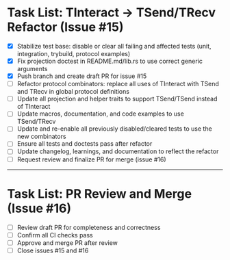 <!-- filepath: /home/dikini/Projects/besedarium/work/TASKS.md -->

# Task List: TInteract → TSend/TRecv Refactor (Issue #15)

- [x] Stabilize test base: disable or clear all failing and affected tests (unit, integration, trybuild, protocol examples)
- [x] Fix projection doctest in README.md/lib.rs to use correct generic arguments
- [x] Push branch and create draft PR for issue #15
- [ ] Refactor protocol combinators: replace all uses of TInteract with TSend and TRecv in global protocol definitions
- [ ] Update all projection and helper traits to support TSend/TSend instead of TInteract
- [ ] Update macros, documentation, and code examples to use TSend/TRecv
- [ ] Update and re-enable all previously disabled/cleared tests to use the new combinators
- [ ] Ensure all tests and doctests pass after refactor
- [ ] Update changelog, learnings, and documentation to reflect the refactor
- [ ] Request review and finalize PR for merge (issue #16)

---

# Task List: PR Review and Merge (Issue #16)

- [ ] Review draft PR for completeness and correctness
- [ ] Confirm all CI checks pass
- [ ] Approve and merge PR after review
- [ ] Close issues #15 and #16
